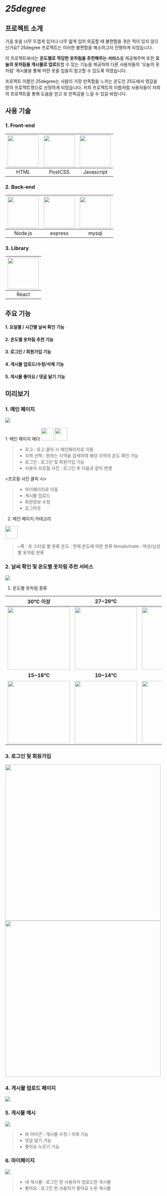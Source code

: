 # *25degree*
## 프로젝트 소개
 가끔 옷을 너무 두껍게 입거나 너무 얇게 입어 외출할 때 불편함을 겪은 적이 있지 않으신가요? 25degree 프로젝트는 이러한 불편함을 해소하고자 진행하게 되었습니다. 

 이 프로젝트에서는 **온도별로 적당한 옷차림을 추천해주는 서비스**를 제공해주며 또한 **오늘의 옷차림을 게시물로 업로드**할 수 있는 기능을 제공하여 다른 사용자들의 '오늘의 옷차림' 게시물을 통해 어떤 옷을 입을지 참고할 수 있도록 하였습니다.
 
 프로젝트 이름인 25degree는 사람이 가장 만족함을 느끼는 온도인 25도에서 영감을 받아 프로젝트명으로 선정하게 되었습니다. 저희 프로젝트의 이름처럼 사용자들이 저희의 프로젝트를 통해 도움을 얻고 또 만족감을 느낄 수 있길 바랍니다.
 
## 사용 기술
### 1. Front-end

|<img src="/readme/logo/html.png" width="100">|<img src="/readme/logo/post2.png" width="100">|<img src="/readme/logo/js.png" width="100">|
|:---: |:---: |:---:|
|HTML|PostCSS|Javascript|


### 2. Back-end
|<img src="/readme/logo/node.png" width="100" height="100">|<img src="/readme/logo/express.png" width="100" height="100">|<img src="/readme/logo/mysql.png" width="100" height="100">|
|:---:|:--:|:--:|
|Node.js|express|mysql|

### 3. Library
|<img src="/readme/logo/react.png" width="100">|
|:--:|
|React|


## 주요 기능
#### 1. 요일별 / 시간별 날씨 확인 기능
#### 2. 온도별 옷차림 추천 기능
#### 3. 로그인 / 회원가입 기능
#### 4. 게시물 업로드/수정/삭제 기능
#### 5. 게시물  좋아요 / 댓글 달기 기능

## 미리보기 
### 1. 메인 페이지
<img src="/readme/images/mainpage.gif">
<br>
<br>
1. 메인 페이지 헤더

<img src="/readme/images/header1.png"  height="40">
<img src="/readme/images/header2.png" height="40">

> - 로고 : 로고 클릭 시 메인페이지로 이동
> - 지역 선택 : 원하는 지역을 검색하여 해당 지역의 온도 확인 가능
> - 로그인 : 로그인 및 회원가입 기능
> - 사용자 프로필 사진 : 로그인 후 다음과 같이 변경

<프로필 사진 클릭 시>
>- 마이페이지로 이동
>- 게시물 업로드
>- 회원정보 수정
>- 로그아웃 

2. 메인 페이지 카테고리

<img src="/readme/images/category.png"  height="40">

> ~룩 : 옷 스타일 별 분류
> 온도 : 현재 온도에 따른 분류
> female/male : 여성/남성 별 옷차림 분류

### 2. 날씨 확인 및 온도별 옷차림 추천 서비스
<img src="/readme/images/weatherBox.png" ><br>
1. 온도별 옷차림 종류

|30℃ 이상|27~29℃|23~26℃|19~22℃|
|:--:|:--:|:--:|:--:|
|<img src="/readme/images/image1.png" width="200">|<img src="/readme/images/image2.png" width="200">|<img src="/readme/images/image3.png" width="200">|<img src="/readme/images/image4.png" width="200">|
|**15~18℃**|**10~14℃**|**6~9℃**|**5℃ 이하**|
|<img src="/readme/images/image5.png" width="200">|<img src="/readme/images/image6.png" width="200">|<img src="/readme/images/image7.png" width="200">|<img src="/readme/images/image8.png" width="200">|


### 3. 로그인 및 회원가입 
<div>
<img src="/readme/images/login.png" width="500">
<img src="/readme/images/join.png" width="500">
</div>

### 4. 게시물 업로드 페이지
<img src="/readme/images/upload.png">

### 5. 게시물 예시
<img src="/readme/images/post.gif">

> - 바 아이콘 : 게시물 수정 / 삭제 기능
> - 댓글 달기 가능
> - 좋아요 누르기 가능

### 6. 마이페이지
<img src="/readme/images/mypage.gif">

> - 내 게시물 : 로그인 한 사용자가 업로드한 게시물
> - 좋아요 : 로그인 한 사용자가 좋아요 누른 게시물



